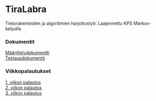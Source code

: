 # TiraLabra
Tietorakenteiden ja algoritmien harjoitustyö: Laajennettu KPS Markov-ketjuilla

### Dokumentit
[Määrittelydokumentti](https://github.com/ollhaa/TiraLabra/blob/main/dokumentointi/M%C3%A4%C3%A4rittelydokumentti.md) \
[Testausdokumentti](https://github.com/ollhaa/TiraLabra/blob/main/dokumentointi/Testausdokumentti.md)


### Viikkopalautukset
[1. viikon palautus](https://github.com/ollhaa/TiraLabra/blob/main/dokumentointi/viikko1.md) \
[2. viikon palautus](https://github.com/ollhaa/TiraLabra/blob/main/dokumentointi/viikko2.md) \
[3. viikon palautus](https://github.com/ollhaa/TiraLabra/blob/main/dokumentointi/viikko3.md)
